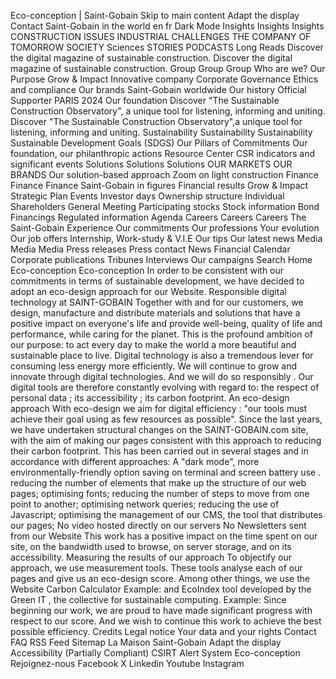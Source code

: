 Eco-conception | Saint-Gobain Skip to main content Adapt the display Contact Saint-Gobain in the world en fr Dark Mode Insights Insights Insights CONSTRUCTION ISSUES INDUSTRIAL CHALLENGES THE COMPANY OF TOMORROW SOCIETY Sciences STORIES PODCASTS Long Reads Discover the digital magazine of sustainable construction. Discover the digital magazine of sustainable construction. Group Group Group Who are we? Our Purpose Grow & Impact Innovative company Corporate Governance Ethics and compliance Our brands Saint-Gobain worldwide Our history Official Supporter PARIS 2024 Our foundation Discover "The Sustainable Construction Observatory", a unique tool for listening, informing and uniting. Discover "The Sustainable Construction Observatory",a unique tool for listening, informing and uniting. Sustainability Sustainability Sustainability Sustainable Development Goals (SDGS) Our Pillars of Commitments Our foundation, our philanthropic actions Resource Center CSR indicators and significant events Solutions Solutions Solutions OUR MARKETS OUR BRANDS Our solution-based approach Zoom on light construction Finance Finance Finance Saint-Gobain in figures Financial results Grow & Impact Strategic Plan Events Investor days Ownership structure Individual Shareholders General Meeting Participating stocks Stock information Bond Financings Regulated information Agenda Careers Careers Careers The Saint-Gobain Experience Our commitments Our professions Your evolution Our job offers Internship, Work-study & V.I.E Our tips Our latest news Media Media Media Press releases Press contact News Financial Calendar Corporate publications Tribunes Interviews Our campaigns Search Home Eco-conception Eco-conception In order to be consistent with our commitments in terms of sustainable development, we have decided to adopt an eco-design approach for our Website. Responsible digital technology at SAINT-GOBAIN Together with and for our customers, we design, manufacture and distribute materials and solutions that have a positive impact on everyone's life and provide well-being, quality of life and performance, while caring for the planet. This is the profound ambition of our purpose: to act every day to make the world a more beautiful and sustainable place to live. Digital technology is also a tremendous lever for consuming less energy more efficiently. We will continue to grow and innovate through digital technologies. And we will do so responsibly . Our digital tools are therefore constantly evolving with regard to: the respect of personal data ; its accessibility ; its carbon footprint. An eco-design approach With eco-design we aim for digital efficiency : "our tools must achieve their goal using as few resources as possible". Since the last years, we have undertaken structural changes on the SAINT-GOBAIN.com site, with the aim of making our pages consistent with this approach to reducing their carbon footprint. This has been carried out in several stages and in accordance with different approaches: A "dark mode", more environmentally-friendly option saving on terminal and screen battery use . reducing the number of elements that make up the structure of our web pages; optimising fonts; reducing the number of steps to move from one point to another; optimising network queries; reducing the use of Javascript; optimising the management of our CMS, the tool that distributes our pages; No video hosted directly on our servers No Newsletters sent from our Website This work has a positive impact on the time spent on our site, on the bandwidth used to browse, on server storage, and on its accessibility. Measuring the results of our approach To objectify our approach, we use measurement tools. These tools analyse each of our pages and give us an eco-design score. Among other things, we use the Website Carbon Calculator Example: and EcoIndex tool developed by the Green IT , the collective for sustainable computing. Example: Since beginning our work, we are proud to have made significant progress with respect to our score. And we wish to continue this work to achieve the best possible efficiency. Credits Legal notice Your data and your rights Contact FAQ RSS Feed Sitemap La Maison Saint-Gobain Adapt the display Accessibility (Partially Compliant) CSIRT Alert System Eco-conception Rejoignez-nous Facebook X Linkedin Youtube Instagram